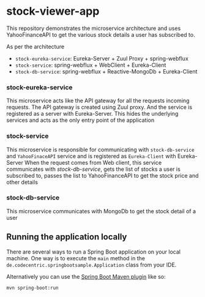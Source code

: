 # stock-viewer-app
This repository demonstrates the microservice architecture and uses YahooFinanceAPI to get the various stock details a user has subscribed to.

As per the architecture
- `stock-eureka-service`: Eureka-Server + Zuul Proxy + spring-webflux
- `stock-service`: spring-webflux + WebClient + Eureka-Client
- `stock-db-service`: spring-webflux + Reactive-MongoDb + Eureka-Client

### stock-eureka-service 
This microservice acts like the API gateway for all the requests incoming requests. The API gateway is created using Zuul proxy.
And the service is registered as a server with Eureka-Server.
This hides the underlying services and acts as the only entry point of the application

### stock-service
This microservice is responsible for communicating with `stock-db-service` and `YahooFinaceAPI` service and is registered as `Eureka-Client` with Eureka-Server
When the request comes from Web client, this service communicates with _stock-db-service_, gets the list of stocks a user is subscribed to, passes the list to YahooFinanceAPI to get the stock price and other details

### stock-db-service
This microservice communicates with MongoDb to get the stock detail of a user

## Running the application locally

There are several ways to run a Spring Boot application on your local machine. One way is to execute the `main` method in the `de.codecentric.springbootsample.Application` class from your IDE.

Alternatively you can use the [Spring Boot Maven plugin](https://docs.spring.io/spring-boot/docs/current/reference/html/build-tool-plugins-maven-plugin.html) like so:

```shell
mvn spring-boot:run
